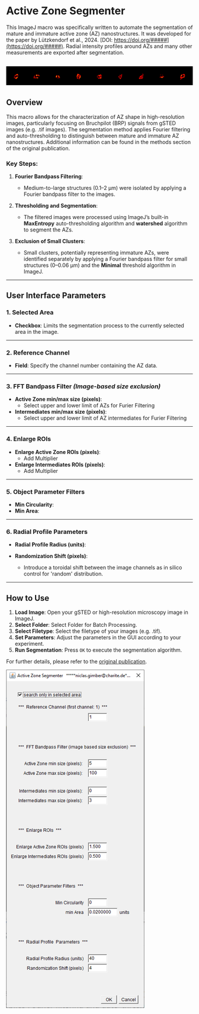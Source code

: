 # Active Zone Segmenter

This ImageJ macro was specifically written to automate the segmentation of mature and immature active zone (AZ) nanostructures. It was developed for the paper by Lützkendorf et al., 2024. [DOI: https://doi.org/#####](https://doi.org/#####). Radial intensity profiles around AZs and many other measurements are exported after segmentation. 

![Fig.1: Example of Detected Active Zones](https://github.com/ngimber/BruchpilotSegmentation/blob/main/detected_active_zones.PNG)
---

## Overview

This macro allows for the characterization of AZ shape in high-resolution images, particularly focusing on Bruchpilot (BRP) signals from gSTED images (e.g. .tif images). The segmentation method applies Fourier filtering and auto-thresholding to distinguish between mature and immature AZ nanostructures. Additional information can be found in the methods section of the original publication.

### Key Steps:
1. **Fourier Bandpass Filtering**:
   - Medium-to-large structures (0.1–2 μm) were isolated by applying a Fourier bandpass filter to the images.
   
2. **Thresholding and Segmentation**:
   - The filtered images were processed using ImageJ’s built-in **MaxEntropy** auto-thresholding algorithm and **watershed** algorithm to segment the AZs.
   
3. **Exclusion of Small Clusters**:
   - Small clusters, potentially representing immature AZs, were identified separately by applying a Fourier bandpass filter for small structures (0–0.06 μm) and the **Minimal** threshold algorithm in ImageJ.

---

## User Interface Parameters

### 1. Selected Area
- **Checkbox**: Limits the segmentation process to the currently selected area in the image.

---

### 2. Reference Channel
- **Field**: Specify the channel number containing the AZ data.

---

### 3. FFT Bandpass Filter *(Image-based size exclusion)*
- **Active Zone min/max size (pixels)**:
   - Select upper and lower limit of AZs for Furier Filtering
- **Intermediates min/max size (pixels)**:
    - Select upper and lower limit of  AZ intermediates for Furier Filtering
---

### 4. Enlarge ROIs
- **Enlarge Active Zone ROIs (pixels)**:
  - Add Multiplier
- **Enlarge Intermediates ROIs (pixels)**:
  - Add Multiplier

---

### 5. Object Parameter Filters
- **Min Circularity**:
- **Min Area**:

---

### 6. Radial Profile Parameters
- **Radial Profile Radius (units)**:

- **Randomization Shift (pixels)**:
  - Introduce a toroidal shift between the image channels as in silico control for 'random' distribution.

---

## How to Use
1. **Load Image**: Open your gSTED or high-resolution microscopy image in ImageJ.
2. **Select Folder**: Select Folder for Batch Processing.
3. **Select Filetype**: Select the filetype of your images (e.g. .tif).
4. **Set Parameters**: Adjust the parameters in the GUI according to your experiment.
5. **Run Segmentation**: Press `OK` to execute the segmentation algorithm.

For further details, please refer to the [original publication](https://doi.org/#####).

![Alt Text for the Image](https://github.com/ngimber/BruchpilotSegmentation/blob/main/GUI.PNG)
